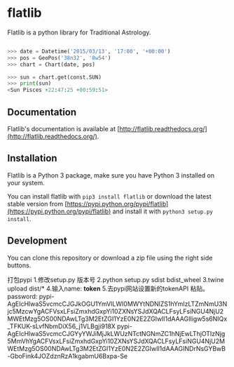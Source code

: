 # flatlib

Flatlib is a python library for Traditional Astrology.

```python

>>> date = Datetime('2015/03/13', '17:00', '+00:00')
>>> pos = GeoPos('38n32', '8w54')
>>> chart = Chart(date, pos)

>>> sun = chart.get(const.SUN)
>>> print(sun)
<Sun Pisces +22:47:25 +00:59:51>

```

## Documentation

Flatlib's documentation is available at [http://flatlib.readthedocs.org/](http://flatlib.readthedocs.org/).


## Installation

Flatlib is a Python 3 package, make sure you have Python 3 installed on your system. 

You can install flatlib with `pip3 install flatlib` or download the latest stable version from [https://pypi.python.org/pypi/flatlib](https://pypi.python.org/pypi/flatlib) and install it with `python3 setup.py install`. 


## Development

You can clone this repository or download a zip file using the right side buttons. 

打包pypi
1.修改setup.py 版本号
2.python setup.py sdist bdist_wheel
3.twine upload dist/*
4.输入name: __token__
5.去pypi网站设置新的tokenAPI 粘贴。password:
pypi-AgEIcHlwaS5vcmcCJGJkOGU1YmVlLWI0MWYtNDNlZS1hYmIzLTZmNmU3Njc5MzcwYgACFVsxLFsiZmxhdGxpYi10ZXNsYSJdXQACLFsyLFsiNGU4NjU2MWEtMzg5OS00NDAwLTg3M2EtZGI1YzE0N2E2ZGIwIl1dAAAGIIigw5s6NIQx_TFKUK-sLvfNbmDiX56_j1VLBgji918X
pypi-AgEIcHlwaS5vcmcCJGYyYWJiMjJkLWUzNTctNGNmZC1hNjEwLThjOTIzNjg5MmVhYgACFVsxLFsiZmxhdGxpYi10ZXNsYSJdXQACLFsyLFsiNGU4NjU2MWEtMzg5OS00NDAwLTg3M2EtZGI1YzE0N2E2ZGIwIl1dAAAGINDrNsGYBwB-GboFink4JOZdznRzA1kgabmU6Bxpa-Se

